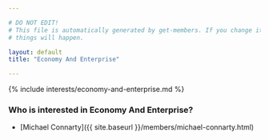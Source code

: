 ```yaml
---

# DO NOT EDIT!
# This file is automatically generated by get-members. If you change it, bad
# things will happen.

layout: default
title: "Economy And Enterprise"

---
```


{% include interests/economy-and-enterprise.md %}

### Who is interested in Economy And Enterprise?


* [Michael Connarty]({{ site.baseurl }}/members/michael-connarty.html)
